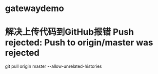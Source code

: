 # gatewaydemo


# 解决上传代码到GitHub报错 Push rejected: Push to origin/master was rejected
git pull origin master --allow-unrelated-histories